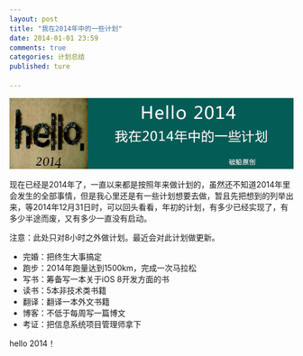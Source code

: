 ```yaml
---
layout: post
title: "我在2014年中的一些计划"
date: 2014-01-01 23:59
comments: true
categories: 计划总结
published: ture

---
```


![](/images/2014/01/1.png)

<!--more-->

现在已经是2014年了，一直以来都是按照年来做计划的，虽然还不知道2014年里会发生的全部事情，但是我心里还是有一些计划想要去做，暂且先把想到的列举出来，等2014年12月31日时，可以回头看看，年初的计划，有多少已经实现了，有多少半途而废，又有多少一直没有启动。

注意：此处只对8小时之外做计划。最近会对此计划做更新。

* 完婚：把终生大事搞定
* 跑步：2014年跑量达到1500km，完成一次马拉松
* 写书：筹备写一本关于iOS 8开发方面的书
* 读书：5本非技术类书籍
* 翻译：翻译一本外文书籍
* 博客：不低于每周写一篇博文
* 考证：把信息系统项目管理师拿下

hello 2014！

